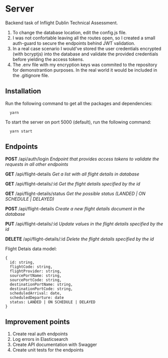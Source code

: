 # Server

Backend task of Inflight Dublin Technical Assessment.

1. To change the database location, edit the config.js file.
2. I was not confortable leaving all the routes open, so I created a small auth-guard to secure the endpoints behind JWT validation.
3. In a real case scenario I would've stored the user credentials encrypted (with bcryptjs) into the database and validate the provided credentials before yielding the access tokens.
4. The .env file with my encryption keys was commited to the repository for demonstrantion purposes. In the real world it would be included in the .gitignore file.

## Installation

Run the following command to get all the packages and dependencies:

```
  yarn
```

To start the server on port 5000 (default), run the following command:

```
  yarn start
```

## Endpoints

**POST** /api/auth/login
_Endpoint that provides access tokens to validate the requests in all other endpoints_

**GET** /api/flight-details
_Get a list with all flight details in database_

**GET** /api/flight-details/:id
_Get the flight details specified by the id_

**GET** /api/flight-details/status
_Get the possible status (LANDED | ON SCHEDULE | DELAYED)_

**POST** /api/flight-details
_Create a new flight details document in the database_

**PUT** /api/flight-details/:id
_Update values in the flight details specified by the id_

**DELETE** /api/flight-details/:id
_Delete the flight details specified by the id_

Flight Detais data model:

```
{
  id: string,
  flightCode: string,
  flightProvider: string,
  sourcePortName: string,
  sourcePortCode: string,
  destinationPortName: string,
  destinationPortCode: string,
  scheduledArrival: date,
  scheduledDeparture: date
  status: LANDED | ON SCHEDULE | DELAYED
}
```

## Improvement points

1. Create real auth endpoints
2. Log errors in Elasticsearch
3. Create API documentation with Swagger
4. Create unit tests for the endpoints
